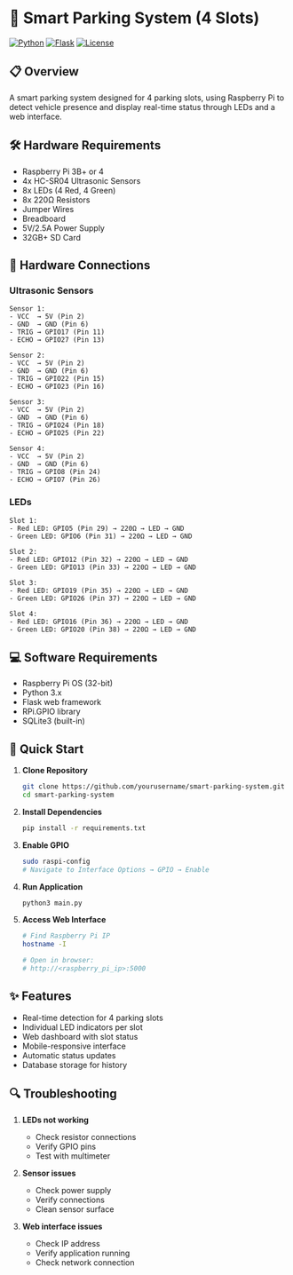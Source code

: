 # 🚗 Smart Parking System (4 Slots)

[![Python](https://img.shields.io/badge/python-3.x-blue.svg)](https://www.python.org/)
[![Flask](https://img.shields.io/badge/flask-2.x-green.svg)](https://flask.palletsprojects.com/)
[![License](https://img.shields.io/badge/license-MIT-orange.svg)](LICENSE)

## 📋 Overview
A smart parking system designed for 4 parking slots, using Raspberry Pi to detect vehicle presence and display real-time status through LEDs and a web interface.

## 🛠️ Hardware Requirements
- Raspberry Pi 3B+ or 4
- 4x HC-SR04 Ultrasonic Sensors
- 8x LEDs (4 Red, 4 Green)
- 8x 220Ω Resistors
- Jumper Wires
- Breadboard
- 5V/2.5A Power Supply
- 32GB+ SD Card

## 🔌 Hardware Connections

### Ultrasonic Sensors
```plaintext
Sensor 1:
- VCC  → 5V (Pin 2)
- GND  → GND (Pin 6)
- TRIG → GPIO17 (Pin 11)
- ECHO → GPIO27 (Pin 13)

Sensor 2:
- VCC  → 5V (Pin 2)
- GND  → GND (Pin 6)
- TRIG → GPIO22 (Pin 15)
- ECHO → GPIO23 (Pin 16)

Sensor 3:
- VCC  → 5V (Pin 2)
- GND  → GND (Pin 6)
- TRIG → GPIO24 (Pin 18)
- ECHO → GPIO25 (Pin 22)

Sensor 4:
- VCC  → 5V (Pin 2)
- GND  → GND (Pin 6)
- TRIG → GPIO8 (Pin 24)
- ECHO → GPIO7 (Pin 26)
```

### LEDs
```plaintext
Slot 1:
- Red LED: GPIO5 (Pin 29) → 220Ω → LED → GND
- Green LED: GPIO6 (Pin 31) → 220Ω → LED → GND

Slot 2:
- Red LED: GPIO12 (Pin 32) → 220Ω → LED → GND
- Green LED: GPIO13 (Pin 33) → 220Ω → LED → GND

Slot 3:
- Red LED: GPIO19 (Pin 35) → 220Ω → LED → GND
- Green LED: GPIO26 (Pin 37) → 220Ω → LED → GND

Slot 4:
- Red LED: GPIO16 (Pin 36) → 220Ω → LED → GND
- Green LED: GPIO20 (Pin 38) → 220Ω → LED → GND
```

## 💻 Software Requirements
- Raspberry Pi OS (32-bit)
- Python 3.x
- Flask web framework
- RPi.GPIO library
- SQLite3 (built-in)

## 🚀 Quick Start

1. **Clone Repository**
   ```bash
   git clone https://github.com/yourusername/smart-parking-system.git
   cd smart-parking-system
   ```

2. **Install Dependencies**
   ```bash
   pip install -r requirements.txt
   ```

3. **Enable GPIO**
   ```bash
   sudo raspi-config
   # Navigate to Interface Options → GPIO → Enable
   ```

4. **Run Application**
   ```bash
   python3 main.py
   ```

5. **Access Web Interface**
   ```bash
   # Find Raspberry Pi IP
   hostname -I
   
   # Open in browser:
   # http://<raspberry_pi_ip>:5000
   ```

## ✨ Features
- Real-time detection for 4 parking slots
- Individual LED indicators per slot
- Web dashboard with slot status
- Mobile-responsive interface
- Automatic status updates
- Database storage for history

## 🔍 Troubleshooting
1. **LEDs not working**
   - Check resistor connections
   - Verify GPIO pins
   - Test with multimeter

2. **Sensor issues**
   - Check power supply
   - Verify connections
   - Clean sensor surface

3. **Web interface issues**
   - Check IP address
   - Verify application running
   - Check network connection






